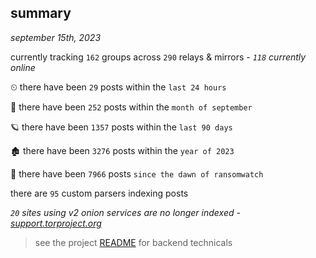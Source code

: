
## summary
_september 15th, 2023_

currently tracking `162` groups across `290` relays & mirrors - _`118` currently online_

⏲ there have been `29` posts within the `last 24 hours`

🦈 there have been `252` posts within the `month of september`

🪐 there have been `1357` posts within the `last 90 days`

🏚 there have been `3276` posts within the `year of 2023`

🦕 there have been `7966` posts `since the dawn of ransomwatch`

there are `95` custom parsers indexing posts

_`20` sites using v2 onion services are no longer indexed - [support.torproject.org](https://support.torproject.org/onionservices/v2-deprecation/)_

> see the project [README](https://github.com/joshhighet/ransomwatch#ransomwatch--) for backend technicals

